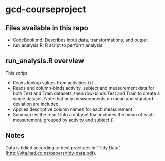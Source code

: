 gcd-courseproject
=================

## Files available in this repo
* CodeBook.md: Describes input data, transformations, and output
* run_analysis.R: R script to perform analysis

## run_analysis.R overview
This script
* Reads lookup values from activities.txt
* Reads and column-binds activity, subject and measurement data for both Test and Train datasets, then row-binds Test and Train to create a single dataset. Note that only measurements on mean and standard deviation are included.
* Applies descriptive column names for each measurement
* Summarizes the result into a dataset that includes the mean of each measurement, grouped by activity and subject ()

## Notes
Data is tidied according to best practices in "Tidy Data" (http://vita.had.co.nz/papers/tidy-data.pdf).
